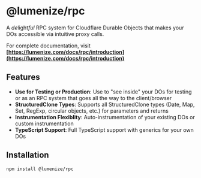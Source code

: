 # @lumenize/rpc

A *de*light*ful* RPC system for Cloudflare Durable Objects that makes your DOs accessible via intuitive proxy calls.

For complete documentation, visit **[https://lumenize.com/docs/rpc/introduction](https://lumenize.com/docs/rpc/introduction)**

## Features

- **Use for Testing or Production**: Use to "see inside" your DOs for testing or as an RPC system that goes all the way to the client/browser
- **StructuredClone Types**: Supports all StructuredClone types (Date, Map, Set, RegExp, circular objects, etc.) for parameters and returns
- **Instrumentation Flexiblity**: Auto-instrumentation of your existing DOs or custom instrumentation
- **TypeScript Support**: Full TypeScript support with generics for your own DOs


## Installation

```bash
npm install @lumenize/rpc
```

